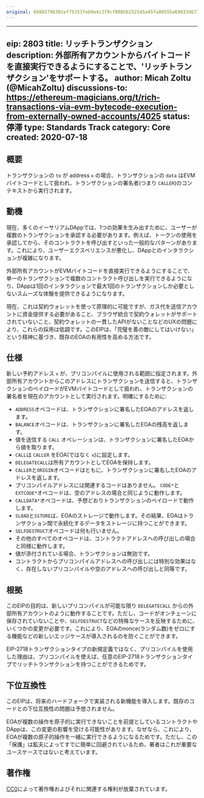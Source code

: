 ```yaml
---
original: 66885796301ef75153feb0a4c3f9cf0085b152545a45fa0d555a69833d673438
---
```


---
eip: 2803
title: リッチトランザクション
description: 外部所有アカウントからバイトコードを直接実行できるようにすることで、'リッチトランザクション'をサポートする。
author: Micah Zoltu (@MicahZoltu)
discussions-to: https://ethereum-magicians.org/t/rich-transactions-via-evm-bytecode-execution-from-externally-owned-accounts/4025
status: 停滞
type: Standards Track
category: Core
created: 2020-07-18
---

## 概要
トランザクションの `to` が address `x` の場合、トランザクションの `data` はEVMバイトコードとして扱われ、トランザクションの署名者(つまり `CALLER`)のコンテキストから実行されます。

## 動機
現在、多くのイーサリアムDAppでは、1つの効果を生み出すために、ユーザーが複数のトランザクションを承認する必要があります。例えば、トークンの使用を承認してから、そのコントラクトを呼び出すといった一般的なパターンがあります。これにより、ユーザーエクスペリエンスが悪化し、DAppとのインタラクションが複雑になります。

外部所有アカウントがEVMバイトコードを直接実行できるようにすることで、単一のトランザクションで複数のコントラクト呼び出しを実行できるようになり、DAppは1回のインタラクションで最大1回のトランザクションしか必要としないスムーズな体験を提供できるようになります。

現在、これは契約ウォレットを使って原理的に可能ですが、ガス代を送信アカウントに資金提供する必要があること、ブラウザ統合で契約ウォレットがサポートされていないこと、契約ウォレットの一貫したAPIがないことなどのUXの問題により、これらの採用は低調です。このEIPは、「完璧を善の敵にしてはいけない」という精神に基づき、既存のEOAの有用性を高める方法です。

## 仕様
新しい予約アドレス `x` が、プリコンパイルに使用される範囲に指定されます。外部所有アカウントからこのアドレスにトランザクションを送信すると、トランザクションのペイロードがEVMバイトコードとして扱われ、トランザクションの署名者を現在のアカウントとして実行されます。明確にするために:
 - `ADDRESS`オペコードは、トランザクションに署名したEOAのアドレスを返します。
 - `BALANCE`オペコードは、トランザクションに署名したEOAの残高を返します。
 - 値を送信する `CALL` オペレーションは、トランザクションに署名したEOAから値を取ります。
 - `CALL`は `CALLER` をEOA(ではなく `x`)に設定します。
 - `DELEGATECALL`は所有アカウントとしてEOAを保持します。
 - `CALLER`と`ORIGIN`オペコードはともに、トランザクションに署名したEOAのアドレスを返します。
 - プリコンパイルアドレスには関連するコードはありません。 `CODE*`と`EXTCODE*`オペコードは、空のアドレスの場合と同じように動作します。
 - `CALLDATA*`オペコードは、予想どおりトランザクションのペイロードで動作します。
 - `SLOAD`と`SSTORE`は、EOAのストレージで動作します。その結果、EOAはトランザクション間で永続化するデータをストレージに持つことができます。
 - `SELFDESTRUCT`オペコードは何も行いません。
 - その他のすべてのオペコードは、コントラクトアドレスへの呼び出しの場合と同様に動作します。
 - 値が添付されている場合、トランザクションは無効です。
 - コントラクトからプリコンパイルアドレスへの呼び出しには特別な効果はなく、存在しないプリコンパイルや空のアドレスへの呼び出しと同等です。

## 根拠
このEIPの目的は、新しいプリコンパイルが可能な限り `DELEGATECALL` からの外部所有アカウントのように動作することです。ただし、コードがオンチェーンに保存されていないことや、`SELFDESTRUCT`などの特殊なケースを反映するために、いくつかの変更が必要です。これにより、EOAのnonce(ランダム数)をゼロにする機能などの新しいエッジケースが導入されるのを防ぐことができます。

EIP-2718トランザクションタイプの新規定義ではなく、プリコンパイルを使用した理由は、プリコンパイルを使えば、任意のEIP-2718トランザクションタイプでリッチトランザクションを持つことができるためです。

## 下位互換性
このEIPは、将来のハードフォークで実装される新機能を導入します。既存のコードとの下位互換性の問題は予想されません。

EOAが複数の操作を原子的に実行できないことを前提としているコントラクトやDAppは、この変更の影響を受ける可能性があります。なぜなら、これにより、EOAが複数の原子的操作を一緒に実行できるようになるためです。ただし、この「保護」は鉱夫によってすでに簡単に回避されているため、著者はこれが重要なユースケースではないと考えています。

## 著作権
[CC0](../LICENSE.md)によって著作権およびそれに関連する権利が放棄されています。